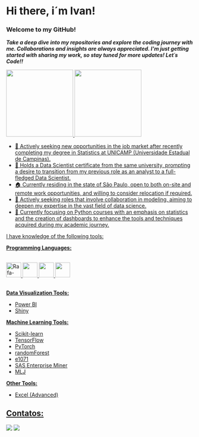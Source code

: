 # Hi there, i´m Ivan!
### Welcome to my GitHub! 
***Take a deep dive into my repositories and explore the coding journey with me. Collaborations and insights are always appreciated. I'm just getting started with sharing my work, so stay tuned for more updates! Let´s Code!!***

<div>
<a href="https://github.com/IvanPmenta">
<img loading="lazy" height="180em" src="https://github-readme-stats.vercel.app/api?username=IvanPmenta&show_icons=true&theme=dracula&include_all_commits=true&count_private=true"/>
<img loading="lazy" height="180em" src="https://github-readme-stats.vercel.app/api/top-langs/?username=IvanPmenta&layout=compact&langs_count=7&theme=dracula"/>
</div>

- 🔭 Actively seeking new opportunities in the job market after recently completing my degree in Statistics at UNICAMP (Universidade Estadual de Campinas).
- 📔 Holds a Data Scientist certificate from the same university, prompting a desire to transition from my previous role as an analyst to a full-fledged Data Scientist.
- 🏠 Currently residing in the state of São Paulo, open to both on-site and remote work opportunities, and willing to consider relocation if required.
- 👯 Actively seeking roles that involve collaboration in modeling, aiming to deepen my expertise in the vast field of data science.
- 🌱 Currently focusing on Python courses with an emphasis on statistics and the creation of dashboards to enhance the tools and techniques acquired during my academic journey.
  

I have knowledge of the following tools:

**Programming Languages:**

<div style="display: inline_block"><br>
  <img loading="lazy" alt="Rafa-Python" src="https://cdn.jsdelivr.net/gh/devicons/devicon/icons/python/python-original.svg" width="40" height="40"/> 
  <img loading="lazy" src="https://cdn.jsdelivr.net/gh/devicons/devicon/icons/rstudio/rstudio-original.svg" width="40" height="40"/> 
  <img loading="lazy" src="https://cdn.jsdelivr.net/gh/devicons/devicon/icons/sass/sass-original.svg" width="40" height="40"/> 
  <img loading="lazy" src="https://cdn.jsdelivr.net/gh/devicons/devicon/icons/julia/julia-original.svg" width="40" height="40"/>
</div>

##

**Data Visualization Tools:**
  - Power BI
  - Shiny

 **Machine Learning Tools:**
  - Scikit-learn
  - TensorFlow
  - PyTorch
  - randomForest
  - e1071
  - SAS Enterprise Miner
  - MLJ

**Other Tools:**
 - Excel (Advanced)

## Contatos:
<div>
<a href = "mailto:contato@spimenta388@gmail.com"><img loading="lazy" src="https://img.shields.io/badge/Gmail-D14836?style=for-the-badge&logo=gmail&logoColor=white" target="_blank"></a>
<a href="https://www.linkedin.com/in/ivan-pimenta" target="_blank"><img loading="lazy" src="https://img.shields.io/badge/-LinkedIn-%230077B5?style=for-the-badge&logo=linkedin&logoColor=white" target="_blank"></a>   
</div>
